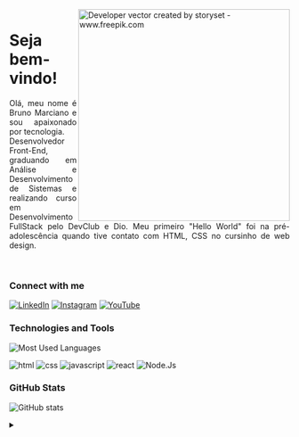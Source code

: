 <img align="right" alt="Developer vector created by storyset - www.freepik.com" height="380" src="https://github.com/user-attachments/assets/9ac831e0-08dd-4e3a-8848-25d6acddc0c8">

<h1>Seja bem-vindo!</h1>

<p align="justify">Olá, meu nome é Bruno Marciano e sou apaixonado por tecnologia.<br>
Desenvolvedor Front-End, graduando em Análise e Desenvolvimento de Sistemas e realizando curso em Desenvolvimento FullStack pelo DevClub e Dio. Meu primeiro "Hello World" foi na pré-adolescência quando tive contato com HTML, CSS  no cursinho de web design.<p/><br/>


### Connect with me
[![LinkedIn](https://img.shields.io/badge/-LinkedIn-000?style=for-the-badge&logo=linkedin&logoColor=3AAAFE&color:FFF)](https://www.linkedin.com/in/obrunomarciano/)
[![Instagram](https://img.shields.io/badge/-Instagram-000?style=for-the-badge&logo=instagram&logoColor=3AAAFE&color:FFF)](https://www.instagram.com/obruno_dev/)
[![YouTube](https://img.shields.io/badge/-YouTube-000?style=for-the-badge&logo=youtube&logoColor=3AAAFE&color:FFF)](https://www.youtube.com/@obruno_dev)


### Technologies and Tools
![Most Used Languages](https://github-readme-stats-git-masterrstaa-rickstaa.vercel.app/api/top-langs/?username=obrunomarciano&layout=compact&langs_count=5&show_icons=true&title_color=BF5DF9&=html,css,scss&bg_color=000&text_color=8B8B8B&border_radius=3&border_color=FFF&count_private=true)

<div align>
<img  src="https://img.shields.io/badge/HTML5-000?style=for-the-badge&logo=html5&logoColor=BF5DF9" alt="html" />
<img  src="https://img.shields.io/badge/CSS3-000?style=for-the-badge&logo=css3&logoColor=BF5DF9" alt="css" />
<img  src="https://img.shields.io/badge/JavaScript-000?style=for-the-badge&logo=javascript&logoColor=BF5DF9" alt="javascript"  />
<img  src="https://img.shields.io/badge/React-000?style=for-the-badge&logo=react&logoColor=BF5DF9" alt="react" />
<img  src="https://img.shields.io/badge/Node.js-000?style=for-the-badge&logo=node.js&logoColor=BF5DF9" alt="Node.Js" />

### GitHub Stats
![GitHub stats](https://github-readme-stats-git-masterrstaa-rickstaa.vercel.app/api?username=obrunomarciano&hide_title=true&show_icons=true&include_all_commits=false&count_private=true&line_height=25&hide=issues&bg_color=000&title_color=3AAAFE&&text_color=FFF&border_radius=3&border_color=FFFc&icon_color=3AAAFE&&theme=jolly)

<details align="left">
  <summary></summary> 
 
  - Badges by <a href="https://shields.io/">shields.io</a><br>
  - GitHub Stats by <a href="https://github.com/anuraghazra/github-readme-stats">anuraghazra</a>
  - Developer vector created by <a href="https://www.freepik.com/vectors/developer">storyset - www.freepik.com</a> (edited by author)
 
  <div align="right">Made by <a href="https://github.com/obrunomarciano">BM</a>.</div>

</details>





</div>
